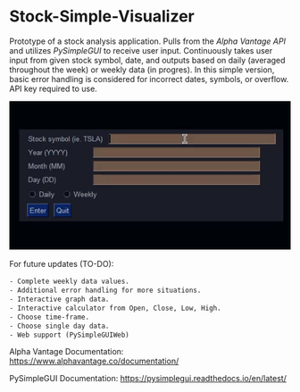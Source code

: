 # Stock-Simple-Visualizer
Prototype of a stock analysis application. Pulls from the *Alpha Vantage API* and utilizes *PySimpleGUI* to receive user input. Continuously 
takes user input from given stock symbol, date, and outputs based on daily (averaged throughout the week) or weekly data (in progres). 
In this simple version, basic error handling is considered for incorrect dates, symbols, or overflow. API key required to use.

![](stonks_prototype.gif)

For future updates (TO-DO):
```
- Complete weekly data values. 
- Additional error handling for more situations.
- Interactive graph data.
- Interactive calculator from Open, Close, Low, High.
- Choose time-frame.
- Choose single day data.
- Web support (PySimpleGUIWeb)
```

Alpha Vantage Documentation:
https://www.alphavantage.co/documentation/

PySimpleGUI Documentation:
https://pysimplegui.readthedocs.io/en/latest/
